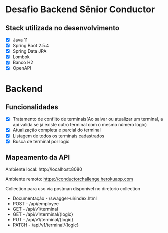 # Desafio Backend Sênior Conductor

## Stack utilizada no desenvolvimento

- [x] Java 11
- [x] Spring Boot 2.5.4
- [x] Spring Data JPA
- [x] Lombok
- [x] Banco H2
- [x] OpenAPI

# Backend

## Funcionalidades

- [x] Tratamento de conflito de terminais(Ao salvar ou atualizar um terminal, a api valida se já existe outro terminal com o mesmo número logic)
- [x] Atualização completa e parcial do terminal
- [x] Listagem de todos os terminais cadastrados
- [x] Busca de terminal por logic

## Mapeamento da API

Ambiente local: http://localhost:8080

Ambiente remoto: https://conductorchallenge.herokuapp.com

Collection para uso via postman disponível no diretorio collection

- Documentação - /swagger-ui/index.html
- POST - /api/employee
- GET - /api/v1/terminal
- GET - /api/v1/terminal/{logic}
- PUT - /api/v1/terminal/{logic}
- PATCH  - /api/v1/terminal/{logic}